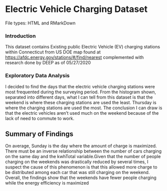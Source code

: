 # Electric Vehicle Charging Dataset
File types: HTML and RMarkDown

### Introduction
This dataset contains Existing public Electric Vehicle (EV) charging stations within Connecticut from US DOE map found at https://afdc.energy.gov/stations/#/find/nearest complemented with research done by DEEP as of 05/27/2020

### Exploratory Data Analysis
I decided to find the days that the electric vehicle charging stations were most frequented during the surveying period. From the histogram shown, separated into different days, what I can tell from this dataset is that the weekend is where these charging stations are used the least.
Thursday is where the charging stations are used the most. The conclusion I can draw is that the electric vehicles aren’t used much on the weekend because of the lack of need to commute to work.

## Summary of Findings 
On average, Sunday is the day where the amount of charge is maximized. 
There must be an inverse relationship between the number of cars charging on the same day and the kwhTotal variable.Given that the number of people charging on the weekends was drastically reduced by several times, I suspect the cause of this phenomenon is that this allowed more charge to be distributed among each car that was still charging on the weekend.
Overall, the findings show that the weekends have fewer people charging while the energy efficiency is maximized
